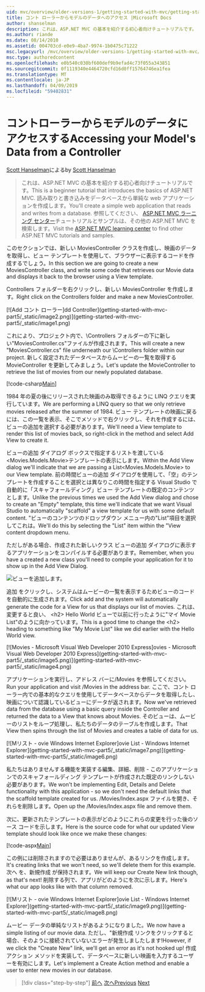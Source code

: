 ```yaml
---
uid: mvc/overview/older-versions-1/getting-started-with-mvc/getting-started-with-mvc-part5
title: コント ローラーからモデルのデータへのアクセス |Microsoft Docs
author: shanselman
description: これは、ASP.NET MVC の基本を紹介する初心者向けチュートリアルです。 読み取りと書き込みをデータベースから単純な web アプリケーションを作成します。
ms.author: riande
ms.date: 08/14/2010
ms.assetid: 004703cd-e0e9-4ba7-9974-1b0475c71222
msc.legacyurl: /mvc/overview/older-versions-1/getting-started-with-mvc/getting-started-with-mvc-part5
msc.type: authoredcontent
ms.openlocfilehash: e0b540c030bf600def9b9efad4c73f055a343851
ms.sourcegitcommit: 0f1119340e4464720cfd16d0ff15764746ea1fea
ms.translationtype: MT
ms.contentlocale: ja-JP
ms.lasthandoff: 04/09/2019
ms.locfileid: "59402831"
---
```

# <a name="accessing-your-models-data-from-a-controller"></a><span data-ttu-id="fa571-104">コントローラーからモデルのデータにアクセスする</span><span class="sxs-lookup"><span data-stu-id="fa571-104">Accessing your Model's Data from a Controller</span></span>

<span data-ttu-id="fa571-105">[Scott Hanselman](https://github.com/shanselman)による</span><span class="sxs-lookup"><span data-stu-id="fa571-105">by [Scott Hanselman](https://github.com/shanselman)</span></span>

> <span data-ttu-id="fa571-106">これは、ASP.NET MVC の基本を紹介する初心者向けチュートリアルです。</span><span class="sxs-lookup"><span data-stu-id="fa571-106">This is a beginner tutorial that introduces the basics of ASP.NET MVC.</span></span> <span data-ttu-id="fa571-107">読み取りと書き込みをデータベースから単純な web アプリケーションを作成します。</span><span class="sxs-lookup"><span data-stu-id="fa571-107">You'll create a simple web application that reads and writes from a database.</span></span> <span data-ttu-id="fa571-108">参照してください、 [ASP.NET MVC ラーニング センター](../../../index.md)チュートリアルとサンプルは、その他の ASP.NET MVC を検索します。</span><span class="sxs-lookup"><span data-stu-id="fa571-108">Visit the [ASP.NET MVC learning center](../../../index.md) to find other ASP.NET MVC tutorials and samples.</span></span>


<span data-ttu-id="fa571-109">このセクションでは、新しい MoviesController クラスを作成し、映画のデータを取得し、ビュー テンプレートを使用して、ブラウザーに表示するコードを作成するでしょう。</span><span class="sxs-lookup"><span data-stu-id="fa571-109">In this section we are going to create a new MoviesController class, and write some code that retrieves our Movie data and displays it back to the browser using a View template.</span></span>

<span data-ttu-id="fa571-110">Controllers フォルダーを右クリックし、新しい MoviesController を作成します。</span><span class="sxs-lookup"><span data-stu-id="fa571-110">Right click on the Controllers folder and make a new MoviesController.</span></span>

[![A<span data-ttu-id="fa571-111">dd コント ローラー]</span><span class="sxs-lookup"><span data-stu-id="fa571-111">dd Controller]</span></span>(getting-started-with-mvc-part5/_static/image2.png)](getting-started-with-mvc-part5/_static/image1.png)

<span data-ttu-id="fa571-112">これにより、プロジェクト内で、\Controllers フォルダーの下に新しい"MoviesController.cs"ファイルが作成されます。</span><span class="sxs-lookup"><span data-stu-id="fa571-112">This will create a new "MoviesController.cs" file underneath our \Controllers folder within our project.</span></span> <span data-ttu-id="fa571-113">新しく設定されたデータベースからムービーの一覧を取得する MovieController を更新してみましょう。</span><span class="sxs-lookup"><span data-stu-id="fa571-113">Let's update the MovieController to retrieve the list of movies from our newly populated database.</span></span>

[!code-csharp[Main](getting-started-with-mvc-part5/samples/sample1.cs)]

<span data-ttu-id="fa571-114">1984 年の夏の後にリリースされた映画のみ取得できるように LINQ クエリを実行しています。</span><span class="sxs-lookup"><span data-stu-id="fa571-114">We are performing a LINQ query so that we only retrieve movies released after the summer of 1984.</span></span> <span data-ttu-id="fa571-115">ビュー テンプレートの映画に戻るには、この一覧を表示、そこでメソッドで右クリックし、それを作成するには、ビューの追加を選択する必要があります。</span><span class="sxs-lookup"><span data-stu-id="fa571-115">We'll need a View template to render this list of movies back, so right-click in the method and select Add View to create it.</span></span>

<span data-ttu-id="fa571-116">ビューの追加 ダイアログ ボックスで指定するリストを渡している&lt;Movies.Models.Movie&gt;テンプレートの表示にします。</span><span class="sxs-lookup"><span data-stu-id="fa571-116">Within the Add View dialog we'll indicate that we are passing a List&lt;Movies.Models.Movie&gt; to our View template.</span></span> <span data-ttu-id="fa571-117">前の時間ビューの追加 ダイアログを使用して、「空」のテンプレートを作成することを選択とは異なりこの時間を指定する Visual Studio で自動的に「スキャフォールディング」ビュー テンプレートの既定のコンテンツとします。</span><span class="sxs-lookup"><span data-stu-id="fa571-117">Unlike the previous times we used the Add View dialog and chose to create an "Empty" template, this time we'll indicate that we want Visual Studio to automatically "scaffold" a view template for us with some default content.</span></span> <span data-ttu-id="fa571-118">"ビューのコンテンツのドロップダウン メニュー内の"List"項目を選択してこれは。</span><span class="sxs-lookup"><span data-stu-id="fa571-118">We'll do this by selecting the "List" item within the "View content dropdown menu.</span></span>

<span data-ttu-id="fa571-119">ただしがある場合、作成された新しいクラス ビューの追加 ダイアログに表示するアプリケーションをコンパイルする必要があります。</span><span class="sxs-lookup"><span data-stu-id="fa571-119">Remember, when you have a created a new class you'll need to compile your application for it to show up in the Add View Dialog.</span></span>

![ビューを追加します。](getting-started-with-mvc-part5/_static/image3.png)

<span data-ttu-id="fa571-121">追加 をクリックし、システムはムービーの一覧を表示するためビューのコードを自動的に生成されます。</span><span class="sxs-lookup"><span data-stu-id="fa571-121">Click add and the system will automatically generate the code for a View for us that displays our list of movies.</span></span> <span data-ttu-id="fa571-122">これは、変更すると良い、 &lt;h2&gt; Hello World ビューで以前に行ったように"マイ Movie List"のように向かっています。</span><span class="sxs-lookup"><span data-stu-id="fa571-122">This is a good time to change the &lt;h2&gt; heading to something like "My Movie List" like we did earlier with the Hello World view.</span></span>

[![M<span data-ttu-id="fa571-123">ovies - Microsoft Visual Web Developer 2010 Express]</span><span class="sxs-lookup"><span data-stu-id="fa571-123">ovies - Microsoft Visual Web Developer 2010 Express]</span></span>(getting-started-with-mvc-part5/_static/image5.png)](getting-started-with-mvc-part5/_static/image4.png)

<span data-ttu-id="fa571-124">アプリケーションを実行し、アドレス バーに/Movies を参照してください。</span><span class="sxs-lookup"><span data-stu-id="fa571-124">Run your application and visit /Movies in the address bar.</span></span> <span data-ttu-id="fa571-125">ここで、コント ローラー内での基本的なクエリを使用してデータベースからデータを取得したし、映画について認識しているビューにデータが返されます。</span><span class="sxs-lookup"><span data-stu-id="fa571-125">Now we've retrieved data from the database using a basic query inside the Controller and returned the data to a View that knows about Movies.</span></span> <span data-ttu-id="fa571-126">そのビューは、ムービーのリストをループ処理し、私たちのデータのテーブルを作成します。</span><span class="sxs-lookup"><span data-stu-id="fa571-126">That View then spins through the list of Movies and creates a table of data for us.</span></span>

[![M<span data-ttu-id="fa571-127">リスト - ovie Windows Internet Explorer]</span><span class="sxs-lookup"><span data-stu-id="fa571-127">ovie List - Windows Internet Explorer]</span></span>(getting-started-with-mvc-part5/_static/image7.png)](getting-started-with-mvc-part5/_static/image6.png)

<span data-ttu-id="fa571-128">私たちはありませんする機能を実装する編集、詳細、削除 - このアプリケーションでのスキャフォールディング テンプレートが作成された既定のリンクしない必要があります。</span><span class="sxs-lookup"><span data-stu-id="fa571-128">We won't be implementing Edit, Details and Delete functionality with this application - so we don't need the default links that the scaffold template created for us.</span></span> <span data-ttu-id="fa571-129">/Movies/Index.aspx ファイルを開き、それらを削除します。</span><span class="sxs-lookup"><span data-stu-id="fa571-129">Open up the /Movies/Index.aspx file and remove them.</span></span>

<span data-ttu-id="fa571-130">次に、更新されたテンプレートの表示がどのようにこれらの変更を行った後のソース コードを示します。</span><span class="sxs-lookup"><span data-stu-id="fa571-130">Here is the source code for what our updated View template should look like once we make these changes:</span></span>

[!code-aspx[Main](getting-started-with-mvc-part5/samples/sample2.aspx)]

<span data-ttu-id="fa571-131">この例には削除されますので必要はありませんが、あるリンクを作成します。</span><span class="sxs-lookup"><span data-stu-id="fa571-131">It's creating links that we won't need, so we'll delete them for this example.</span></span> <span data-ttu-id="fa571-132">次へ を、新規作成 が保持されます。</span><span class="sxs-lookup"><span data-stu-id="fa571-132">We will keep our Create New link though, as that's next!</span></span> <span data-ttu-id="fa571-133">削除する列で、アプリがどのようにを次に示します。</span><span class="sxs-lookup"><span data-stu-id="fa571-133">Here's what our app looks like with that column removed.</span></span>

[![M<span data-ttu-id="fa571-134">リスト - ovie Windows Internet Explorer]</span><span class="sxs-lookup"><span data-stu-id="fa571-134">ovie List - Windows Internet Explorer]</span></span>(getting-started-with-mvc-part5/_static/image9.png)](getting-started-with-mvc-part5/_static/image8.png)

<span data-ttu-id="fa571-135">ムービー データの単純なリストがあるようになりました。</span><span class="sxs-lookup"><span data-stu-id="fa571-135">We now have a simple listing of our movie data.</span></span> <span data-ttu-id="fa571-136">ただし、"新規作成 リンクをクリックすると場合、そのように接続されていないエラーが発生しましたします!</span><span class="sxs-lookup"><span data-stu-id="fa571-136">However, if we click the "Create New" link, we'll get an error as it's not hooked up!</span></span> <span data-ttu-id="fa571-137">作成アクション メソッドを実装して、データベースに新しい映画を入力するユーザーを有効にします。</span><span class="sxs-lookup"><span data-stu-id="fa571-137">Let's implement a Create Action method and enable a user to enter new movies in our database.</span></span>

> [!div class="step-by-step"]
> <span data-ttu-id="fa571-138">[前へ](getting-started-with-mvc-part4.md)
> [次へ](getting-started-with-mvc-part6.md)</span><span class="sxs-lookup"><span data-stu-id="fa571-138">[Previous](getting-started-with-mvc-part4.md)
[Next](getting-started-with-mvc-part6.md)</span></span>

